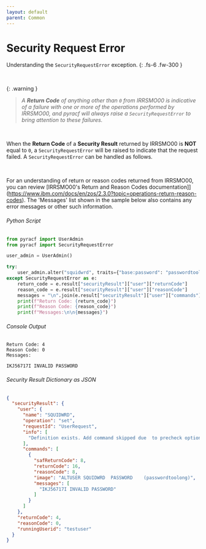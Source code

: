 ```yaml
---
layout: default
parent: Common
---
```


# Security Request Error

Understanding the `SecurityRequestError` exception.
{: .fs-6 .fw-300 }

&nbsp;

{: .warning }
> _A **Return Code** of anything other than `0` from IRRSMO00 is indicative of a failure with one or more of the operations performed by IRRSMO00, and pyracf will always raise a `SecurityRequestError` to bring attention to these failures._

&nbsp;

When the **Return Code** of a **Security Result** returned by IRRSMO00 is **NOT** equal to `0`, a `SecurityRequestError` will be raised to indicate that the request failed. A `SecurityRequestError` can be handled as follows.

&nbsp;

For an understanding of return or reason codes returned from IRRSMO00, you can review [IRRSMO00's Return and Reason Codes documentation]](https://www.ibm.com/docs/en/zos/2.3.0?topic=operations-return-reason-codes). The 'Messages' list shown in the sample below also contains any error messages or other such information. 

###### Python Script
```python
from pyracf import UserAdmin
from pyracf import SecurityRequestError

user_admin = UserAdmin()

try:
    user_admin.alter("squidwrd", traits={"base:password": "passwordtoolong"})
except SecurityRequestError as e:
    return_code = e.result["securityResult"]["user"]["returnCode"]
    reason_code = e.result["securityResult"]["user"]["reasonCode"]
    messages = "\n".join(e.result["securityResult"]["user"]["commands"][0]["messages"])
    print(f"Return Code: {return_code}")
    print(f"Reason Code: {reason_code}")
    print(f"Messages:\n\n{messages}")
```

###### Console Output
```console
Return Code: 4
Reason Code: 0
Messages: 

IKJ56717I INVALID PASSWORD
```

###### Security Result Dictionary as JSON
```json
{
  "securityResult": {
    "user": {
      "name": "SQUIDWRD",
      "operation": "set",
      "requestId": "UserRequest",
      "info": [
        "Definition exists. Add command skipped due  to precheck option"
      ],
      "commands": [
        {
          "safReturnCode": 8,
          "returnCode": 16,
          "reasonCode": 8,
          "image": "ALTUSER SQUIDWRD  PASSWORD    (passwordtoolong)",
          "messages": [
            "IKJ56717I INVALID PASSWORD"
          ]
        }
      ]
    },
    "returnCode": 4,
    "reasonCode": 0,
    "runningUserid": "testuser"
  }
}
```